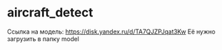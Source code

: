 # aircraft_detect
Ссылка на модель: https://disk.yandex.ru/d/TA7QJZPJqat3Kw
   Её нужно загрузить в папку model
